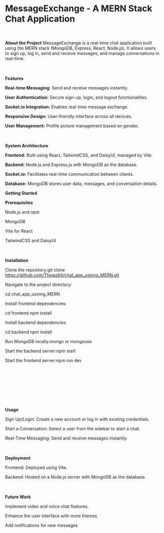 # MessageExchange - A MERN Stack Chat Application

<br><br>
**About the Project**
MessageExchange is a real-time chat application built using the MERN stack (MongoDB, Express, React, Node.js). It allows users to sign up, log in, send and receive messages, and manage conversations in real-time.

<br><br>
**Features**

**Real-time Messaging**: Send and receive messages instantly.

**User Authentication:** Secure sign-up, login, and logout functionalities.

**Socket.io Integration:** Enables real-time message exchange.

**Responsive Design:** User-friendly interface across all devices.

**User Management:** Profile picture management based on gender.

<br><br>
**System Architecture**

**Frontend:** Built using React, TailwindCSS, and DaisyUI, managed by Vite.

**Backend:** Node.js and Express.js with MongoDB as the database.

**Socket.io:** Facilitates real-time communication between clients.

**Database:** MongoDB stores user data, messages, and conversation details.

**Getting Started**

**Prerequisites**

Node.js and npm

MongoDB

Vite for React

TailwindCSS and DaisyUI


<br><br>
**Installation**

Clone the repository:git clone https://github.com/Thejas84/chat_app_usinng_MERN.git

Navigate to the project directory:

cd chat_app_usinng_MERN

Install frontend dependencies:

cd frontend
npm install

Install backend dependencies:

cd backend
npm install

Run MongoDB locally:mongo or mongoose

Start the backend server:npm start

Start the frontend server:npm run dev

<br><br>



<br><br>


<br><br>
**Usage**

Sign Up/Login: Create a new account or log in with existing credentials.

Start a Conversation: Select a user from the sidebar to start a chat.

Real-Time Messaging: Send and receive messages instantly.

<br><br>
**Deployment**

Frontend: Deployed using Vite.

Backend: Hosted on a Node.js server with MongoDB as the database.

<br><br>
**Future Work**

Implement video and voice chat features.

Enhance the user interface with more themes.

Add notifications for new messages







